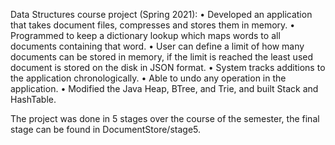 Data Structures course project (Spring 2021): • Developed an application that takes
document files, compresses and stores them in memory. • Programmed to keep a
dictionary lookup which maps words to all documents containing that word. • User can
define a limit of how many documents can be stored in memory, if the limit is reached
the least used document is stored on the disk in JSON format. • System tracks additions
to the application chronologically. • Able to undo any operation in the application.
• Modified the Java Heap, BTree, and Trie, and built Stack and HashTable.

The project was done in 5 stages over the course of the semester, the final stage can
be found in DocumentStore/stage5.
